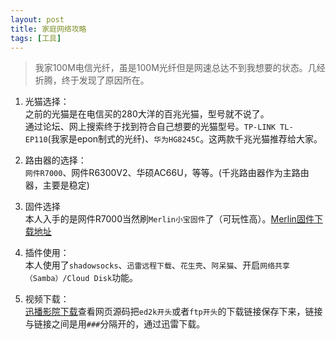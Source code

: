 ```yaml
---
layout: post
title: 家庭网络攻略
tags: [工具]
---
```

> 我家100M电信光纤，虽是100M光纤但是网速总达不到我想要的状态。几经折腾，终于发现了原因所在。


1. 光猫选择：  
    之前的光猫是在电信买的280大洋的百兆光猫，型号就不说了。  
    通过论坛、网上搜索终于找到符合自己想要的光猫型号。`TP-LINK TL-EP110`(我家是epon制式的光纤)、`华为HG8245C`。这两款千兆光猫推荐给大家。    
    
2. 路由器的选择：  
    `网件R7000`、网件R6300V2、华硕AC66U，等等。(千兆路由器作为主路由器，主要是稳定)  
    
3. 固件选择  
    本人入手的是网件R7000当然刷`Merlin小宝固件`了（可玩性高）。[Merlin固件下载地址](http://koolshare.cn/forum-72-1.html)

4. 插件使用：  
   本人使用了`shadowsocks`、`迅雷远程下载`、`花生壳`、`阿呆猫`、开启`网络共享（Samba）/Cloud Disk`功能。
    
5. 视频下载：  
    [迅播影院下载](http://www.xiamp4.com/)查看网页源码把`ed2k开头`或者`ftp开头`的下载链接保存下来，链接与链接之间是用`###`分隔开的，通过迅雷下载。


